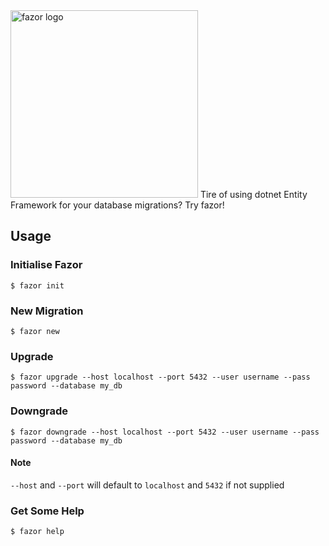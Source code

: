 <img src="https://i.imgur.com/RgoFMBa.png" alt="fazor logo" width="300">
Tire of using dotnet Entity Framework for your database migrations? Try fazor!

## Usage

### Initialise Fazor
```shell
$ fazor init
```

### New Migration
```shell
$ fazor new
```

### Upgrade
```shell
$ fazor upgrade --host localhost --port 5432 --user username --pass password --database my_db
```

### Downgrade
```shell
$ fazor downgrade --host localhost --port 5432 --user username --pass password --database my_db
```

#### Note
`--host` and `--port` will default to `localhost` and `5432` if not supplied

### Get Some Help
```shell
$ fazor help
```
